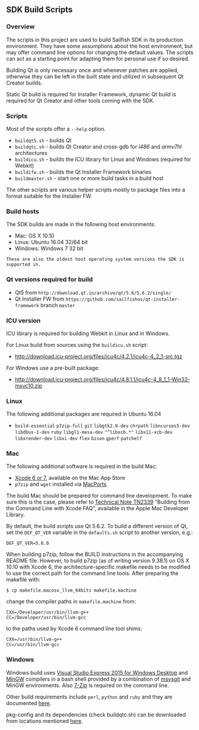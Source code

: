 ## SDK Build Scripts

### Overview

The scripts in this project are used to build Sailfish SDK in its
production environment. They have some assumptions about the host
environment, but may offer command line options for changing the
default values. The scripts can act as a starting point for adapting
them for personal use if so desired.

Building Qt is only necessary once and whenever patches are
applied, otherwise they can be left in the built state and utilized in
subsequent Qt Creator builds.

Static Qt build is required for Installer Framework, dynamic Qt build is
required for Qt Creator and other tools coming with the SDK.

### Scripts

Most of the scripts offer a `--help` option.

* `buildqt5.sh` - builds Qt
* `buildqtc.sh` - builds Qt Creator and cross-gdb for *i486* and *armv7hl* architectures
* `buildicu.sh` - builds the ICU library for Linux and Windows (required for Webkit)
* `buildifw.sh` - builds the Qt Installer Framework binaries
* `buildmaster.sh` - start one or more build tasks in a build host

The other scripts are various helper scripts mostly to package files
into a format suitable for the Installer FW.

### Build hosts

The SDK builds are made in the following host environments:

* Mac:     OS X 10.10
* Linux:   Ubuntu 16.04 32/64 bit
* Windows: Windows 7 32 bit

`These are also the oldest host operating system versions the SDK is supported in.`

### Qt versions required for build

* Qt5 from `http://download.qt.io/archive/qt/5.6/5.6.2/single/`
* Qt Installer FW from `https://github.com/sailfishos/qt-installer-framework` branch `master`

### ICU version

ICU library is required for building Webkit in Linux and in Windows.

For Linux build from sources using the `buildicu.sh` script:

* http://download.icu-project.org/files/icu4c/4.2.1/icu4c-4_2_1-src.tgz

For Windows use a pre-built package:

* http://download.icu-project.org/files/icu4c/4.8.1.1/icu4c-4_8_1_1-Win32-msvc10.zip

### Linux

The following additional packages are required in Ubuntu 16.04

* `build-essential` `p7zip-full` `git` `libgtk2.0-dev` `chrpath` `libncurses5-dev` `libdbus-1-dev`
  `ruby` `libgl1-mesa-dev` `"^libxcb.*"` `libx11-xcb-dev` `libxrender-dev` `libxi-dev` `flex`
  `bison` `gperf` `patchelf`

### Mac

The following additional software is required in the build Mac:

* [Xcode 6 or 7][9], available on the Mac App Store
* `p7zip` and `wget` installed via [MacPorts][1]

[9]: https://itunes.apple.com/fi/app/xcode/id497799835?mt=12
[1]: https://www.macports.org/

The build Mac should be prepared for command line development. To make sure
this is the case, please refer to [Technical Note TN2339][11] "Building from
the Command Line with Xcode FAQ", available in the Apple Mac Developer Library.

[11]: https://developer.apple.com/library/mac/technotes/tn2339/_index.html#//apple_ref/doc/uid/DTS40014588

By default, the build scripts use Qt 5.6.2. To build a different version of Qt,
set the `DEF_QT_VER` variable in the `defaults.sh` script to another version, e.g.:

```
DEF_QT_VER=5.8.0
```

When building p7zip, follow the BUILD instructions in the accompanying README
file. However, to build p7zip (as of writing version 9.38.1) on OS X 10.10 with
Xcode 6, the architecture-specific makefile needs to be modified to use the
correct path for the command line tools. After preparing the makefile with:

```
$ cp makefile.macosx_llvm_64bits makefile.machine
```

change the compiler paths in `makefile.machine` from:

```
CXX=/Developer/usr/bin/llvm-g++
CC=/Developer/usr/bin/llvm-gcc
```

to the paths used by Xcode 6 command line tool shims:

```
CXX=/usr/bin/llvm-g++
CC=/usr/bin/llvm-gcc
```

### Windows

Windows build uses [Visual Studio Express 2015 for Windows Desktop][2] and [MinGW][4] compilers in a bash
shell provided by a combination of [msysgit][3] and MinGW environments. Also [7-Zip][5] is required on the command line.

Other build requirements include `perl`, `python` and `ruby` and they are documented [here][7].

pkg-config and its dependencies (check buildqtc.sh) can be downloaded from locations mentioned [here][8].

[2]: http://www.visualstudio.com/en-us/downloads
[3]: http://code.google.com/p/msysgit/
[4]: http://sourceforge.net/projects/mingw/files/Installer/
[5]: http://www.7-zip.org/
[6]: https://bugreports.qt-project.org/browse/QTBUG-26844
[7]: http://qt-project.org/doc/qt-5/windows-requirements.html
[8]: https://stackoverflow.com/questions/1710922/how-to-install-pkg-config-in-windows
